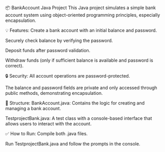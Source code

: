 📦 BankAccount Java Project
This Java project simulates a simple bank account system using object-oriented programming principles, especially encapsulation.

💡 Features:
Create a bank account with an initial balance and password.

Securely check balance by verifying the password.

Deposit funds after password validation.

Withdraw funds (only if sufficient balance is available and password is correct).

🔒 Security:
All account operations are password-protected.

The balance and password fields are private and only accessed through public methods, demonstrating encapsulation.

📁 Structure:
BankAccount.java: Contains the logic for creating and managing a bank account.

TestprojectBank.java: A test class with a console-based interface that allows users to interact with the account.

✅ How to Run:
Compile both .java files.

Run TestprojectBank.java and follow the prompts in the console.
